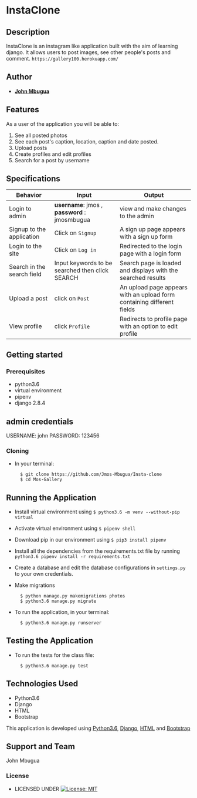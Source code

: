 # InstaClone


## Description
InstaClone is an instagram like application built with the aim of learning django. It allows users to post images, see other people's posts and comment. `https://gallery100.herokuapp.com/`


## Author


* [**John Mbugua**](https://github.com/Jmos-Mbugua)

## Features


As a user of the application you will be able to:

1. See all posted photos
2. See each post's caption, location, caption and date posted.
3. Upload posts
4. Create profiles and edit profiles
5. Search for a post by username

## Specifications
| Behavior            | Input                         | Output                        | 
| ------------------- | ----------------------------- | ----------------------------- |
| Login to admin  | **username**: jmos , **password** : jmosmbugua | view and make changes to the admin | 
Signup to the application | Click on `Signup` | A sign up page appears with a sign up form |
|  Login to the site | Click on `Log in`  | Redirected to the login page with a login form |
|  Search in the search field | Input keywords to be searched then click SEARCH | Search page is loaded and displays with the searched results |
|Upload a post|click on `Post`| An upload page appears with an upload form containing different fields|
|View profile|click `Profile`|Redirects to profile page with an option to edit profile|


## Getting started
### Prerequisites
* python3.6
* virtual environment
* pipenv
* django 2.8.4

## admin credentials
USERNAME: john
PASSWORD: 123456

### Cloning
* In your terminal:
        
        $ git clone https://github.com/Jmos-Mbugua/Insta-clone
        $ cd Mos-Gallery

## Running the Application
* Install virtual environment using `$ python3.6 -m venv --without-pip virtual`
* Activate virtual environment using `$ pipenv shell`
* Download pip in our environment using `$ pip3 install pipenv`
* Install all the dependencies from the requirements.txt file by running `python3.6 pipenv install -r requirements.txt`
* Create a database and edit the database configurations in `settings.py` to your own credentials.
* Make migrations

        $ python manage.py makemigrations photos
        $ python3.6 manage.py migrate 

* To run the application, in your terminal:

        $ python3.6 manage.py runserver
        
## Testing the Application
* To run the tests for the class file:

        $ python3.6 manage.py test 
        
## Technologies Used
* Python3.6
* Django
* HTML
* Bootstrap

This application is developed using [Python3.6](https://www.python.org/doc/), [Django](https://www.djangoproject.com/), [HTML](https://getbootstrap.com/) and [Bootstrap](https://getbootstrap.com/)


## Support and Team
John Mbugua


### License

* LICENSED UNDER  [![License: MIT](https://img.shields.io/badge/License-MIT-yellow.svg)](license/MIT)
